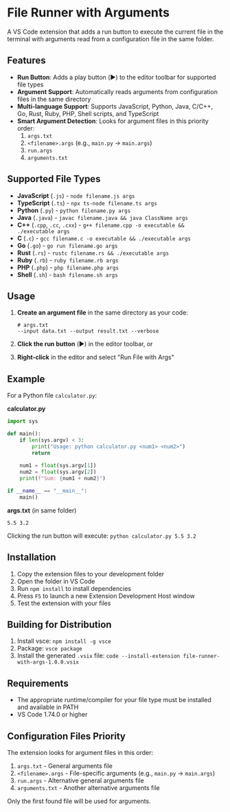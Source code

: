 # File Runner with Arguments

A VS Code extension that adds a run button to execute the current file in the terminal with arguments read from a configuration file in the same folder.

## Features

- **Run Button**: Adds a play button (▶️) to the editor toolbar for supported file types
- **Argument Support**: Automatically reads arguments from configuration files in the same directory
- **Multi-language Support**: Supports JavaScript, Python, Java, C/C++, Go, Rust, Ruby, PHP, Shell scripts, and TypeScript
- **Smart Argument Detection**: Looks for argument files in this priority order:
  1. `args.txt`
  2. `<filename>.args` (e.g., `main.py` → `main.args`)
  3. `run.args`
  4. `arguments.txt`

## Supported File Types

- **JavaScript** (`.js`) - `node filename.js args`
- **TypeScript** (`.ts`) - `npx ts-node filename.ts args`
- **Python** (`.py`) - `python filename.py args`
- **Java** (`.java`) - `javac filename.java && java ClassName args`
- **C++** (`.cpp`, `.cc`, `.cxx`) - `g++ filename.cpp -o executable && ./executable args`
- **C** (`.c`) - `gcc filename.c -o executable && ./executable args`
- **Go** (`.go`) - `go run filename.go args`
- **Rust** (`.rs`) - `rustc filename.rs && ./executable args`
- **Ruby** (`.rb`) - `ruby filename.rb args`
- **PHP** (`.php`) - `php filename.php args`
- **Shell** (`.sh`) - `bash filename.sh args`

## Usage

1. **Create an argument file** in the same directory as your code:
   ```
   # args.txt
   --input data.txt --output result.txt --verbose
   ```

2. **Click the run button** (▶️) in the editor toolbar, or
3. **Right-click** in the editor and select "Run File with Args"

## Example

For a Python file `calculator.py`:

**calculator.py**
```python
import sys

def main():
    if len(sys.argv) < 3:
        print("Usage: python calculator.py <num1> <num2>")
        return
    
    num1 = float(sys.argv[1])
    num2 = float(sys.argv[2])
    print(f"Sum: {num1 + num2}")

if __name__ == "__main__":
    main()
```

**args.txt** (in same folder)
```
5.5 3.2
```

Clicking the run button will execute: `python calculator.py 5.5 3.2`

## Installation

1. Copy the extension files to your development folder
2. Open the folder in VS Code
3. Run `npm install` to install dependencies
4. Press `F5` to launch a new Extension Development Host window
5. Test the extension with your files

## Building for Distribution

1. Install vsce: `npm install -g vsce`
2. Package: `vsce package`
3. Install the generated `.vsix` file: `code --install-extension file-runner-with-args-1.0.0.vsix`

## Requirements

- The appropriate runtime/compiler for your file type must be installed and available in PATH
- VS Code 1.74.0 or higher

## Configuration Files Priority

The extension looks for argument files in this order:
1. `args.txt` - General arguments file
2. `<filename>.args` - File-specific arguments (e.g., `main.py` → `main.args`)
3. `run.args` - Alternative general arguments file
4. `arguments.txt` - Another alternative arguments file

Only the first found file will be used for arguments.